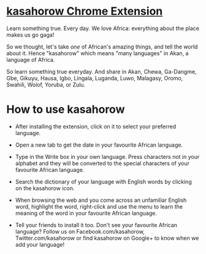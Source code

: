 
[kasahorow Chrome Extension](https://chrome.google.com/webstore/detail/kasahorow/pmdjeaiebnlfpceghbmpnnhjkmepodec)
===================

Learn something true. Every day.
We love Africa: everything about the place makes us go gaga!

So we thought, let's take *one* of African's amazing things, and tell the world about it. Hence "kasahorow" which means "many languages" in Akan, a language of Africa.

So learn something true everyday. And share in Akan, Chewa, Ga-Dangme, Gbe, Gikuyu, Hausa, Igbo, Lingala, Luganda, Luwo, Malagasy, Oromo, Swahili, Wolof, Yoruba, or Zulu.

How to use kasahorow
====================

+ After installing the extension, click on it to select your preferred language.

+ Open a new tab to get the date in your favourite African language.

+ Type in the Write box in your own language. Press characters not in your alphabet and they will be converted to the special characters of your favourite African language.

+ Search the dictionary of your language with English words by clicking on the kasahorow icon.

+ When browsing the web and you come across an unfamiliar English word, highlight the word, right-click and use the menu to learn the meaning of the word in your favourite African language.

+ Tell your friends to install it too. Don't see your favourite African language? Follow us on Facebook.com/kasahorow, Twitter.com/kasahorow or find kasahorow on Google+ to know when we add your language!



